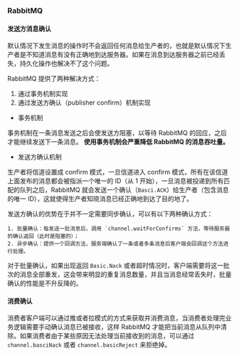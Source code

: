 ### RabbitMQ

#### 发送方消息确认

默认情况下发生消息的操作时不会返回任何消息给生产者的，也就是默认情况下生产者是不知道消息有没有正确地到达服务器。如果在消息到达服务器之前已经丢失，持久化操作也解决不了这个问题。

RabbitMQ 提供了两种解决方式：

1. 通过事务机制实现
2. 通过发送方确认（publisher confirm）机制实现

- 事务机制

事务机制在一条消息发送之后会使发送方阻塞，以等待 RabbitMQ 的回应，之后才能继续发送下一条消息。
**使用事务机制会严重降低 RabbitMQ 的消息吞吐量。**

- 发送方确认机制

生产者将信道设置成 confirm 模式，一旦信道进入 confirm 模式，所有在该信道上面发布的消息都会被指派一个唯一的 ID（从 1 开始），一旦消息被投递到所有匹配的队列之后，RabbitMQ 就会发送一个确认（`Basci.ACK`）给生产者（包含消息的唯一 ID），这就使得生产者知晓消息已经正确地到达了目的地了。

发送方确认的优势在于并不一定需要同步确认，可以有以下两种确认方式：

    1. 批量确认：每发送一批消息后，调用 `channel.waitForConfirms` 方法，等待服务器的确认返回（此时是阻塞的）；
    2. 异步确认：提供一个回调方法，服务端确认了一条或者多条消息后客户端会回调这个方法进行处理。

对于批量确认，如果出现返回 `Basic.Nack` 或者超时情况时，客户端需要将这一批次的消息全部重发，这会带来明显的重复消息数量，并且当消息经常丢失时，批量确认的性能是不升反降的。

#### 消费确认

消费者客户端可以通过推或者拉模式的方式来获取并消费消息，当消费者处理完业务逻辑需要手动确认消息已被接收，这样 RabbitMQ 才能把当前消息从队列中清除。如果消费者由于某些原因无法处理当前接收到的消息，可以通过 `channel.basciNack` 或者 `channel.basicReject` 来拒绝掉。
